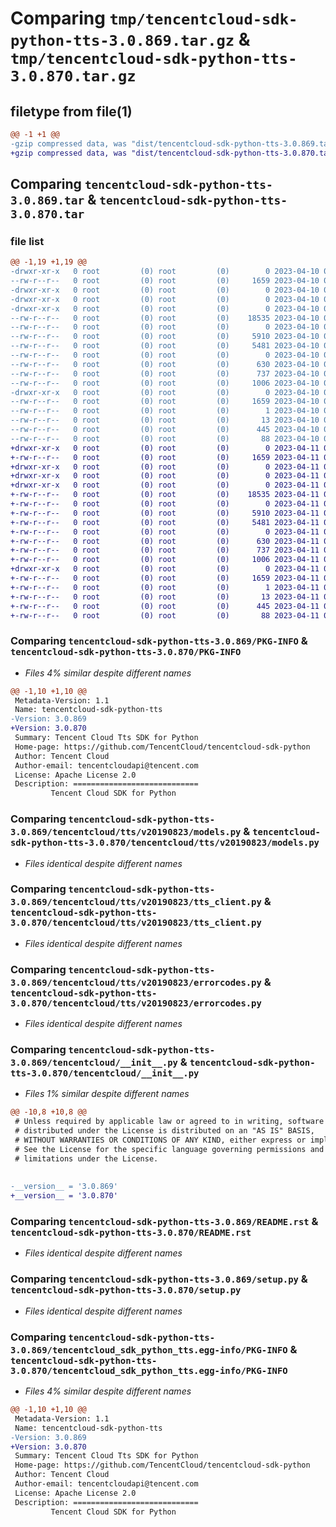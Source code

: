 # Comparing `tmp/tencentcloud-sdk-python-tts-3.0.869.tar.gz` & `tmp/tencentcloud-sdk-python-tts-3.0.870.tar.gz`

## filetype from file(1)

```diff
@@ -1 +1 @@
-gzip compressed data, was "dist/tencentcloud-sdk-python-tts-3.0.869.tar", last modified: Mon Apr 10 03:17:52 2023, max compression
+gzip compressed data, was "dist/tencentcloud-sdk-python-tts-3.0.870.tar", last modified: Tue Apr 11 04:03:16 2023, max compression
```

## Comparing `tencentcloud-sdk-python-tts-3.0.869.tar` & `tencentcloud-sdk-python-tts-3.0.870.tar`

### file list

```diff
@@ -1,19 +1,19 @@
-drwxr-xr-x   0 root         (0) root         (0)        0 2023-04-10 03:17:52.000000 tencentcloud-sdk-python-tts-3.0.869/
--rw-r--r--   0 root         (0) root         (0)     1659 2023-04-10 03:17:52.000000 tencentcloud-sdk-python-tts-3.0.869/PKG-INFO
-drwxr-xr-x   0 root         (0) root         (0)        0 2023-04-10 03:17:52.000000 tencentcloud-sdk-python-tts-3.0.869/tencentcloud/
-drwxr-xr-x   0 root         (0) root         (0)        0 2023-04-10 03:17:52.000000 tencentcloud-sdk-python-tts-3.0.869/tencentcloud/tts/
-drwxr-xr-x   0 root         (0) root         (0)        0 2023-04-10 03:17:52.000000 tencentcloud-sdk-python-tts-3.0.869/tencentcloud/tts/v20190823/
--rw-r--r--   0 root         (0) root         (0)    18535 2023-04-10 03:17:52.000000 tencentcloud-sdk-python-tts-3.0.869/tencentcloud/tts/v20190823/models.py
--rw-r--r--   0 root         (0) root         (0)        0 2023-04-10 03:17:52.000000 tencentcloud-sdk-python-tts-3.0.869/tencentcloud/tts/v20190823/__init__.py
--rw-r--r--   0 root         (0) root         (0)     5910 2023-04-10 03:17:52.000000 tencentcloud-sdk-python-tts-3.0.869/tencentcloud/tts/v20190823/tts_client.py
--rw-r--r--   0 root         (0) root         (0)     5481 2023-04-10 03:17:52.000000 tencentcloud-sdk-python-tts-3.0.869/tencentcloud/tts/v20190823/errorcodes.py
--rw-r--r--   0 root         (0) root         (0)        0 2023-04-10 03:17:52.000000 tencentcloud-sdk-python-tts-3.0.869/tencentcloud/tts/__init__.py
--rw-r--r--   0 root         (0) root         (0)      630 2023-04-10 03:17:52.000000 tencentcloud-sdk-python-tts-3.0.869/tencentcloud/__init__.py
--rw-r--r--   0 root         (0) root         (0)      737 2023-04-10 03:17:52.000000 tencentcloud-sdk-python-tts-3.0.869/README.rst
--rw-r--r--   0 root         (0) root         (0)     1006 2023-04-10 03:17:52.000000 tencentcloud-sdk-python-tts-3.0.869/setup.py
-drwxr-xr-x   0 root         (0) root         (0)        0 2023-04-10 03:17:52.000000 tencentcloud-sdk-python-tts-3.0.869/tencentcloud_sdk_python_tts.egg-info/
--rw-r--r--   0 root         (0) root         (0)     1659 2023-04-10 03:17:52.000000 tencentcloud-sdk-python-tts-3.0.869/tencentcloud_sdk_python_tts.egg-info/PKG-INFO
--rw-r--r--   0 root         (0) root         (0)        1 2023-04-10 03:17:52.000000 tencentcloud-sdk-python-tts-3.0.869/tencentcloud_sdk_python_tts.egg-info/dependency_links.txt
--rw-r--r--   0 root         (0) root         (0)       13 2023-04-10 03:17:52.000000 tencentcloud-sdk-python-tts-3.0.869/tencentcloud_sdk_python_tts.egg-info/top_level.txt
--rw-r--r--   0 root         (0) root         (0)      445 2023-04-10 03:17:52.000000 tencentcloud-sdk-python-tts-3.0.869/tencentcloud_sdk_python_tts.egg-info/SOURCES.txt
--rw-r--r--   0 root         (0) root         (0)       88 2023-04-10 03:17:52.000000 tencentcloud-sdk-python-tts-3.0.869/setup.cfg
+drwxr-xr-x   0 root         (0) root         (0)        0 2023-04-11 04:03:16.000000 tencentcloud-sdk-python-tts-3.0.870/
+-rw-r--r--   0 root         (0) root         (0)     1659 2023-04-11 04:03:16.000000 tencentcloud-sdk-python-tts-3.0.870/PKG-INFO
+drwxr-xr-x   0 root         (0) root         (0)        0 2023-04-11 04:03:16.000000 tencentcloud-sdk-python-tts-3.0.870/tencentcloud/
+drwxr-xr-x   0 root         (0) root         (0)        0 2023-04-11 04:03:16.000000 tencentcloud-sdk-python-tts-3.0.870/tencentcloud/tts/
+drwxr-xr-x   0 root         (0) root         (0)        0 2023-04-11 04:03:16.000000 tencentcloud-sdk-python-tts-3.0.870/tencentcloud/tts/v20190823/
+-rw-r--r--   0 root         (0) root         (0)    18535 2023-04-11 04:03:16.000000 tencentcloud-sdk-python-tts-3.0.870/tencentcloud/tts/v20190823/models.py
+-rw-r--r--   0 root         (0) root         (0)        0 2023-04-11 04:03:16.000000 tencentcloud-sdk-python-tts-3.0.870/tencentcloud/tts/v20190823/__init__.py
+-rw-r--r--   0 root         (0) root         (0)     5910 2023-04-11 04:03:16.000000 tencentcloud-sdk-python-tts-3.0.870/tencentcloud/tts/v20190823/tts_client.py
+-rw-r--r--   0 root         (0) root         (0)     5481 2023-04-11 04:03:16.000000 tencentcloud-sdk-python-tts-3.0.870/tencentcloud/tts/v20190823/errorcodes.py
+-rw-r--r--   0 root         (0) root         (0)        0 2023-04-11 04:03:16.000000 tencentcloud-sdk-python-tts-3.0.870/tencentcloud/tts/__init__.py
+-rw-r--r--   0 root         (0) root         (0)      630 2023-04-11 04:03:16.000000 tencentcloud-sdk-python-tts-3.0.870/tencentcloud/__init__.py
+-rw-r--r--   0 root         (0) root         (0)      737 2023-04-11 04:03:16.000000 tencentcloud-sdk-python-tts-3.0.870/README.rst
+-rw-r--r--   0 root         (0) root         (0)     1006 2023-04-11 04:03:16.000000 tencentcloud-sdk-python-tts-3.0.870/setup.py
+drwxr-xr-x   0 root         (0) root         (0)        0 2023-04-11 04:03:16.000000 tencentcloud-sdk-python-tts-3.0.870/tencentcloud_sdk_python_tts.egg-info/
+-rw-r--r--   0 root         (0) root         (0)     1659 2023-04-11 04:03:16.000000 tencentcloud-sdk-python-tts-3.0.870/tencentcloud_sdk_python_tts.egg-info/PKG-INFO
+-rw-r--r--   0 root         (0) root         (0)        1 2023-04-11 04:03:16.000000 tencentcloud-sdk-python-tts-3.0.870/tencentcloud_sdk_python_tts.egg-info/dependency_links.txt
+-rw-r--r--   0 root         (0) root         (0)       13 2023-04-11 04:03:16.000000 tencentcloud-sdk-python-tts-3.0.870/tencentcloud_sdk_python_tts.egg-info/top_level.txt
+-rw-r--r--   0 root         (0) root         (0)      445 2023-04-11 04:03:16.000000 tencentcloud-sdk-python-tts-3.0.870/tencentcloud_sdk_python_tts.egg-info/SOURCES.txt
+-rw-r--r--   0 root         (0) root         (0)       88 2023-04-11 04:03:16.000000 tencentcloud-sdk-python-tts-3.0.870/setup.cfg
```

### Comparing `tencentcloud-sdk-python-tts-3.0.869/PKG-INFO` & `tencentcloud-sdk-python-tts-3.0.870/PKG-INFO`

 * *Files 4% similar despite different names*

```diff
@@ -1,10 +1,10 @@
 Metadata-Version: 1.1
 Name: tencentcloud-sdk-python-tts
-Version: 3.0.869
+Version: 3.0.870
 Summary: Tencent Cloud Tts SDK for Python
 Home-page: https://github.com/TencentCloud/tencentcloud-sdk-python
 Author: Tencent Cloud
 Author-email: tencentcloudapi@tencent.com
 License: Apache License 2.0
 Description: ============================
         Tencent Cloud SDK for Python
```

### Comparing `tencentcloud-sdk-python-tts-3.0.869/tencentcloud/tts/v20190823/models.py` & `tencentcloud-sdk-python-tts-3.0.870/tencentcloud/tts/v20190823/models.py`

 * *Files identical despite different names*

### Comparing `tencentcloud-sdk-python-tts-3.0.869/tencentcloud/tts/v20190823/tts_client.py` & `tencentcloud-sdk-python-tts-3.0.870/tencentcloud/tts/v20190823/tts_client.py`

 * *Files identical despite different names*

### Comparing `tencentcloud-sdk-python-tts-3.0.869/tencentcloud/tts/v20190823/errorcodes.py` & `tencentcloud-sdk-python-tts-3.0.870/tencentcloud/tts/v20190823/errorcodes.py`

 * *Files identical despite different names*

### Comparing `tencentcloud-sdk-python-tts-3.0.869/tencentcloud/__init__.py` & `tencentcloud-sdk-python-tts-3.0.870/tencentcloud/__init__.py`

 * *Files 1% similar despite different names*

```diff
@@ -10,8 +10,8 @@
 # Unless required by applicable law or agreed to in writing, software
 # distributed under the License is distributed on an "AS IS" BASIS,
 # WITHOUT WARRANTIES OR CONDITIONS OF ANY KIND, either express or implied.
 # See the License for the specific language governing permissions and
 # limitations under the License.
 
 
-__version__ = '3.0.869'
+__version__ = '3.0.870'
```

### Comparing `tencentcloud-sdk-python-tts-3.0.869/README.rst` & `tencentcloud-sdk-python-tts-3.0.870/README.rst`

 * *Files identical despite different names*

### Comparing `tencentcloud-sdk-python-tts-3.0.869/setup.py` & `tencentcloud-sdk-python-tts-3.0.870/setup.py`

 * *Files identical despite different names*

### Comparing `tencentcloud-sdk-python-tts-3.0.869/tencentcloud_sdk_python_tts.egg-info/PKG-INFO` & `tencentcloud-sdk-python-tts-3.0.870/tencentcloud_sdk_python_tts.egg-info/PKG-INFO`

 * *Files 4% similar despite different names*

```diff
@@ -1,10 +1,10 @@
 Metadata-Version: 1.1
 Name: tencentcloud-sdk-python-tts
-Version: 3.0.869
+Version: 3.0.870
 Summary: Tencent Cloud Tts SDK for Python
 Home-page: https://github.com/TencentCloud/tencentcloud-sdk-python
 Author: Tencent Cloud
 Author-email: tencentcloudapi@tencent.com
 License: Apache License 2.0
 Description: ============================
         Tencent Cloud SDK for Python
```

